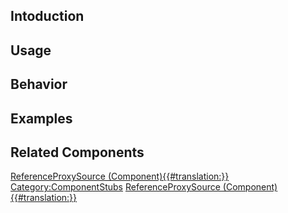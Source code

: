 <languages></languages> <translate>

## Intoduction

## Usage

## Behavior

## Examples

## Related Components

</translate>

[ReferenceProxySource
(Component){{#translation:}}](Category:Components{{#translation:}} "wikilink")
[Category:ComponentStubs](Category:ComponentStubs "wikilink")
[ReferenceProxySource
(Component){{#translation:}}](Category:Components:UIX:Interaction{{#translation:}} "wikilink")